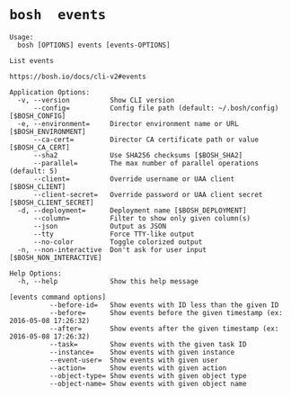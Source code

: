# `bosh  events `

    Usage:
      bosh [OPTIONS] events [events-OPTIONS]
    
    List events
    
    https://bosh.io/docs/cli-v2#events
    
    Application Options:
      -v, --version          Show CLI version
          --config=          Config file path (default: ~/.bosh/config) [$BOSH_CONFIG]
      -e, --environment=     Director environment name or URL [$BOSH_ENVIRONMENT]
          --ca-cert=         Director CA certificate path or value [$BOSH_CA_CERT]
          --sha2             Use SHA256 checksums [$BOSH_SHA2]
          --parallel=        The max number of parallel operations (default: 5)
          --client=          Override username or UAA client [$BOSH_CLIENT]
          --client-secret=   Override password or UAA client secret [$BOSH_CLIENT_SECRET]
      -d, --deployment=      Deployment name [$BOSH_DEPLOYMENT]
          --column=          Filter to show only given column(s)
          --json             Output as JSON
          --tty              Force TTY-like output
          --no-color         Toggle colorized output
      -n, --non-interactive  Don't ask for user input [$BOSH_NON_INTERACTIVE]
    
    Help Options:
      -h, --help             Show this help message
    
    [events command options]
              --before-id=   Show events with ID less than the given ID
              --before=      Show events before the given timestamp (ex: 2016-05-08 17:26:32)
              --after=       Show events after the given timestamp (ex: 2016-05-08 17:26:32)
              --task=        Show events with the given task ID
              --instance=    Show events with given instance
              --event-user=  Show events with given user
              --action=      Show events with given action
              --object-type= Show events with given object type
              --object-name= Show events with given object name
